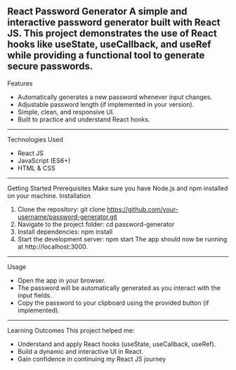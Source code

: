 React Password Generator
A simple and interactive password generator built with React JS.
This project demonstrates the use of React hooks like useState, useCallback, and useRef
while providing a functional tool to generate secure passwords.
---
Features
- Automatically generates a new password whenever input changes.
- Adjustable password length (if implemented in your version).
- Simple, clean, and responsive UI.
- Built to practice and understand React hooks.
---
Technologies Used
- React JS
- JavaScript (ES6+)
- HTML & CSS
---
Getting Started
Prerequisites
Make sure you have Node.js and npm installed on your machine.
Installation
1. Clone the repository:
git clone https://github.com/your-username/password-generator.git
2. Navigate to the project folder:
cd password-generator
3. Install dependencies:
npm install
4. Start the development server:
npm start
The app should now be running at http://localhost:3000.
---
Usage
- Open the app in your browser.
- The password will be automatically generated as you interact with the input fields.
- Copy the password to your clipboard using the provided button (if implemented).
---
Learning Outcomes
This project helped me:
- Understand and apply React hooks (useState, useCallback, useRef).
- Build a dynamic and interactive UI in React.
- Gain confidence in continuing my React JS journey